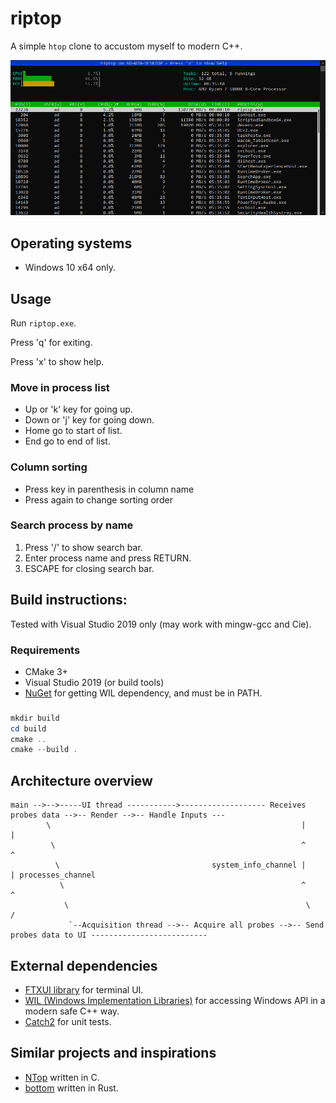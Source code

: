 # riptop

A simple `htop` clone to accustom myself to modern C++.

![riptop_basic](doc/riptop_basic.png)

## Operating systems

* Windows 10 x64 only.

## Usage

Run `riptop.exe`.

Press 'q' for exiting.

Press 'x' to show help.

### Move in process list
- Up or 'k' key for going up.
- Down or 'j' key for going down.
- Home go to start of list.
- End go to end of list.

### Column sorting
- Press key in parenthesis in column name 
- Press again to change sorting order

### Search process by name

1. Press '/' to show search bar. 
2. Enter process name and press RETURN.
3. ESCAPE for closing search bar.


## Build instructions:

Tested with Visual Studio 2019 only (may work with mingw-gcc and Cie).

### Requirements 

* CMake 3+
* Visual Studio 2019 (or build tools)
* [NuGet](https://www.nuget.org/downloads) for getting WIL dependency, and must be in PATH.


### 
```powershell
mkdir build
cd build
cmake ..
cmake --build .
```

## Architecture overview

```shell
main -->-->-----UI thread ----------->------------------- Receives probes data -->-- Render -->-- Handle Inputs ---
        \                                                        |     |
         \                                                       ^     ^
          \                                  system_info_channel |     | processes_channel
           \                                                     ^     ^  
            \                                                     \   /
             `--Acquisition thread -->-- Acquire all probes -->-- Send probes data to UI --------------------------

```

## External dependencies

* [FTXUI library](https://github.com/ArthurSonzogni/ftxui) for terminal UI.
* [WIL (Windows Implementation Libraries)](https://github.com/microsoft/wil) for accessing Windows API in a modern safe C++ way.
* [Catch2](https://github.com/catchorg/Catch2) for unit tests.


## Similar projects and inspirations

* [NTop](https://github.com/gsass1/NTop) written in C.
* [bottom](https://github.com/clementtsang/bottom) written in Rust.

